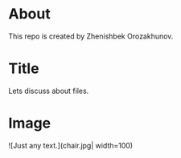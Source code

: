 # About
This repo is created by Zhenishbek Orozakhunov.

# Title
Lets discuss about files.

# Image

![Just any text.](chair.jpg| width=100)
